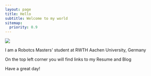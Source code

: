 ```yaml
---
layout: page
title: Hello
subtitle: Welcome to my world
sitemap:
  priority: 0.9
---
```


<img src="{{ '/assets/img/pudhina.jpg' | prepend: site.baseurl }}" id="about-img">

<div id="describe-text">
	<p> I am a Robotcs Masters' student at RWTH Aachen University, Germany </p>
	<p> On the top left corner you will find links to my Resume and Blog </p>
	<p> Have a great day! </p>
</div>
